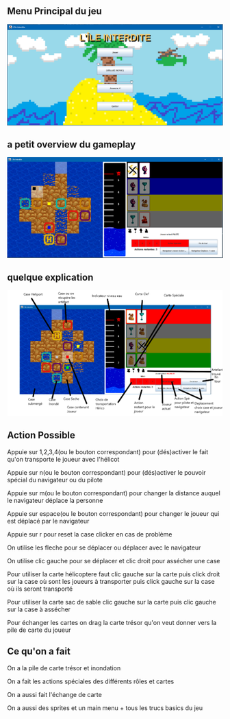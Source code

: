

## Menu Principal du jeu
<p align="center">
  <img src="ImageReadme/MainMenuIleInterdite.PNG" width="700" title="Main Menu">
</p>


## a petit overview du gameplay
<p align="center">
    <img src="ImageReadme/GamePlayIleInterdite.PNG" width="700" title="Gameplay">
</p>

## quelque explication

<p align="center">
    <img src="ImageReadme/Gameplay explication.PNG" width="800" title="Gameplay">
</p>

## Action Possible

Appuie sur 1,2,3,4(ou le bouton correspondant) pour (dés)activer le fait qu'on transporte le joueur avec l'hélicot

Appuie sur n(ou le bouton correspondant) pour (dés)activer le pouvoir spécial du navigateur ou du pilote

Appuie sur m(ou le bouton correspondant) pour changer la distance auquel le navigateur déplace la personne

Appuie sur espace(ou le bouton correspondant) pour changer le joueur qui est déplacé par le navigateur

Appuie sur r pour reset la case clicker en cas de problème

On utilise les fleche pour se déplacer ou déplacer avec le navigateur

On utilise clic gauche pour se déplacer et clic droit pour assécher une case

Pour utiliser la carte hélicoptere faut clic gauche sur la carte 
puis click droit sur la case où sont les joueurs à transporter
puis click gauche sur la case où ils seront transporté

Pour utiliser la carte sac de sable clic gauche sur la carte 
puis clic gauche sur la case à assécher

Pour échanger les cartes on drag la carte trésor qu'on veut donner
vers la pile de carte du joueur 

## Ce qu'on a fait

On a la pile de carte trésor et inondation

On a fait les actions spéciales des différents rôles et cartes

On a aussi fait l'échange de carte

On a aussi des sprites et un main menu + tous les trucs basics du jeu

